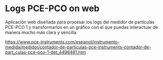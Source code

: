 # Logs PCE-PCO on web
Aplicación web diseñada para procesar los logs del medidor de partículas PCE-PCO 1 y transformarlos en un gráfico con el que puedas interactuar de manera mucho más clara y sencilla.

https://www.pce-instruments.com/espanol/instrumento-medida/medidor/contador-de-particulas-pce-instruments-contador-de-part_culas-pce-pco-1-det_4498481.htm
